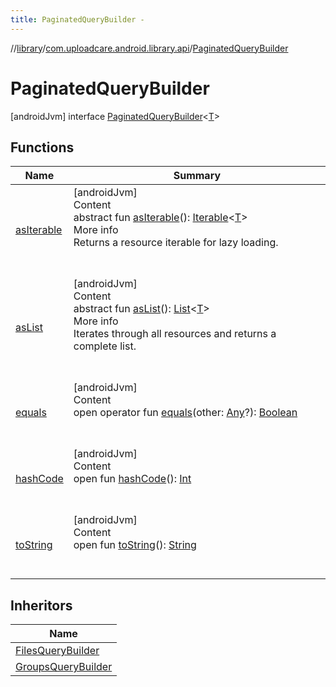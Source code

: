 ```yaml
---
title: PaginatedQueryBuilder -
---
```

//[library](../../index.md)/[com.uploadcare.android.library.api](../index.md)/[PaginatedQueryBuilder](index.md)



# PaginatedQueryBuilder  
 [androidJvm] interface [PaginatedQueryBuilder](index.md)<[T](index.md)>   


## Functions  
  
|  Name|  Summary| 
|---|---|
| <a name="com.uploadcare.android.library.api/PaginatedQueryBuilder/asIterable/#/PointingToDeclaration/"></a>[asIterable](as-iterable.md)| <a name="com.uploadcare.android.library.api/PaginatedQueryBuilder/asIterable/#/PointingToDeclaration/"></a>[androidJvm]  <br>Content  <br>abstract fun [asIterable](as-iterable.md)(): [Iterable](https://kotlinlang.org/api/latest/jvm/stdlib/kotlin.collections/-iterable/index.html)<[T](index.md)>  <br>More info  <br>Returns a resource iterable for lazy loading.  <br><br><br>
| <a name="com.uploadcare.android.library.api/PaginatedQueryBuilder/asList/#/PointingToDeclaration/"></a>[asList](as-list.md)| <a name="com.uploadcare.android.library.api/PaginatedQueryBuilder/asList/#/PointingToDeclaration/"></a>[androidJvm]  <br>Content  <br>abstract fun [asList](as-list.md)(): [List](https://kotlinlang.org/api/latest/jvm/stdlib/kotlin.collections/-list/index.html)<[T](index.md)>  <br>More info  <br>Iterates through all resources and returns a complete list.  <br><br><br>
| <a name="kotlin/Any/equals/#kotlin.Any?/PointingToDeclaration/"></a>[equals](../../com.uploadcare.android.library.utils/-moshi-adapter/index.md#%5Bkotlin%2FAny%2Fequals%2F%23kotlin.Any%3F%2FPointingToDeclaration%2F%5D%2FFunctions%2F2103969333)| <a name="kotlin/Any/equals/#kotlin.Any?/PointingToDeclaration/"></a>[androidJvm]  <br>Content  <br>open operator fun [equals](../../com.uploadcare.android.library.utils/-moshi-adapter/index.md#%5Bkotlin%2FAny%2Fequals%2F%23kotlin.Any%3F%2FPointingToDeclaration%2F%5D%2FFunctions%2F2103969333)(other: [Any](https://kotlinlang.org/api/latest/jvm/stdlib/kotlin/-any/index.html)?): [Boolean](https://kotlinlang.org/api/latest/jvm/stdlib/kotlin/-boolean/index.html)  <br><br><br>
| <a name="kotlin/Any/hashCode/#/PointingToDeclaration/"></a>[hashCode](../../com.uploadcare.android.library.utils/-moshi-adapter/index.md#%5Bkotlin%2FAny%2FhashCode%2F%23%2FPointingToDeclaration%2F%5D%2FFunctions%2F2103969333)| <a name="kotlin/Any/hashCode/#/PointingToDeclaration/"></a>[androidJvm]  <br>Content  <br>open fun [hashCode](../../com.uploadcare.android.library.utils/-moshi-adapter/index.md#%5Bkotlin%2FAny%2FhashCode%2F%23%2FPointingToDeclaration%2F%5D%2FFunctions%2F2103969333)(): [Int](https://kotlinlang.org/api/latest/jvm/stdlib/kotlin/-int/index.html)  <br><br><br>
| <a name="kotlin/Any/toString/#/PointingToDeclaration/"></a>[toString](../../com.uploadcare.android.library.utils/-moshi-adapter/index.md#%5Bkotlin%2FAny%2FtoString%2F%23%2FPointingToDeclaration%2F%5D%2FFunctions%2F2103969333)| <a name="kotlin/Any/toString/#/PointingToDeclaration/"></a>[androidJvm]  <br>Content  <br>open fun [toString](../../com.uploadcare.android.library.utils/-moshi-adapter/index.md#%5Bkotlin%2FAny%2FtoString%2F%23%2FPointingToDeclaration%2F%5D%2FFunctions%2F2103969333)(): [String](https://kotlinlang.org/api/latest/jvm/stdlib/kotlin/-string/index.html)  <br><br><br>


## Inheritors  
  
|  Name| 
|---|
| <a name="com.uploadcare.android.library.api/FilesQueryBuilder///PointingToDeclaration/"></a>[FilesQueryBuilder](../-files-query-builder/index.md)
| <a name="com.uploadcare.android.library.api/GroupsQueryBuilder///PointingToDeclaration/"></a>[GroupsQueryBuilder](../-groups-query-builder/index.md)

